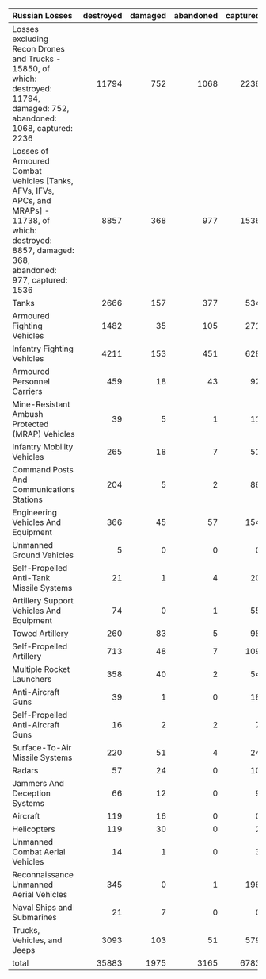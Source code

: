 | Russian Losses                                                                                                                                           |   destroyed |   damaged |   abandoned |   captured |   total |
|:---------------------------------------------------------------------------------------------------------------------------------------------------------|------------:|----------:|------------:|-----------:|--------:|
| Losses excluding Recon Drones and Trucks - 15850, of which: destroyed: 11794, damaged: 752, abandoned: 1068, captured: 2236                              |       11794 |       752 |        1068 |       2236 |   15850 |
| Losses of Armoured Combat Vehicles [Tanks, AFVs, IFVs, APCs, and MRAPs] - 11738, of which: destroyed: 8857, damaged: 368, abandoned: 977, captured: 1536 |        8857 |       368 |         977 |       1536 |   11738 |
| Tanks                                                                                                                                                    |        2666 |       157 |         377 |        534 |    3734 |
| Armoured Fighting Vehicles                                                                                                                               |        1482 |        35 |         105 |        271 |    1893 |
| Infantry Fighting Vehicles                                                                                                                               |        4211 |       153 |         451 |        628 |    5443 |
| Armoured Personnel Carriers                                                                                                                              |         459 |        18 |          43 |         92 |     612 |
| Mine-Resistant Ambush Protected  (MRAP) Vehicles                                                                                                         |          39 |         5 |           1 |         11 |      56 |
| Infantry Mobility Vehicles                                                                                                                               |         265 |        18 |           7 |         51 |     341 |
| Command Posts And Communications Stations                                                                                                                |         204 |         5 |           2 |         86 |     297 |
| Engineering Vehicles And Equipment                                                                                                                       |         366 |        45 |          57 |        154 |     622 |
| Unmanned Ground Vehicles                                                                                                                                 |           5 |         0 |           0 |          0 |       5 |
| Self-Propelled Anti-Tank Missile Systems                                                                                                                 |          21 |         1 |           4 |         20 |      46 |
| Artillery Support Vehicles And Equipment                                                                                                                 |          74 |         0 |           1 |         55 |     130 |
| Towed Artillery                                                                                                                                          |         260 |        83 |           5 |         98 |     446 |
| Self-Propelled Artillery                                                                                                                                 |         713 |        48 |           7 |        109 |     877 |
| Multiple Rocket Launchers                                                                                                                                |         358 |        40 |           2 |         54 |     454 |
| Anti-Aircraft Guns                                                                                                                                       |          39 |         1 |           0 |         18 |      58 |
| Self-Propelled Anti-Aircraft Guns                                                                                                                        |          16 |         2 |           2 |          7 |      27 |
| Surface-To-Air Missile Systems                                                                                                                           |         220 |        51 |           4 |         24 |     299 |
| Radars                                                                                                                                                   |          57 |        24 |           0 |         10 |      91 |
| Jammers And Deception Systems                                                                                                                            |          66 |        12 |           0 |          9 |      87 |
| Aircraft                                                                                                                                                 |         119 |        16 |           0 |          0 |     135 |
| Helicopters                                                                                                                                              |         119 |        30 |           0 |          2 |     151 |
| Unmanned Combat Aerial Vehicles                                                                                                                          |          14 |         1 |           0 |          3 |      18 |
| Reconnaissance Unmanned Aerial Vehicles                                                                                                                  |         345 |         0 |           1 |        196 |     542 |
| Naval Ships and Submarines                                                                                                                               |          21 |         7 |           0 |          0 |      28 |
| Trucks, Vehicles, and Jeeps                                                                                                                              |        3093 |       103 |          51 |        579 |    3826 |
| total                                                                                                                                                    |       35883 |      1975 |        3165 |       6783 |   47806 |